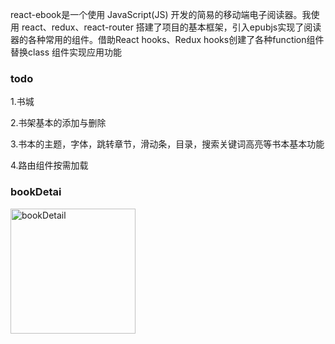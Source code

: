 react-ebook是一个使用 JavaScript(JS) 开发的简易的移动端电子阅读器。我使用 react、redux、react-router 搭建了项目的基本框架，引入epubjs实现了阅读器的各种常用的组件。借助React hooks、Redux hooks创建了各种function组件替换class 组件实现应用功能

### todo
1.书城

2.书架基本的添加与删除

3.书本的主题，字体，跳转章节，滑动条，目录，搜索关键词高亮等书本基本功能

4.路由组件按需加载

### bookDetai
<img src='https://github.com/Shangguanguifen/react-ebook/tree/master/public/objectImg/bookDetail.png' width="200" alt='bookDetail'>
